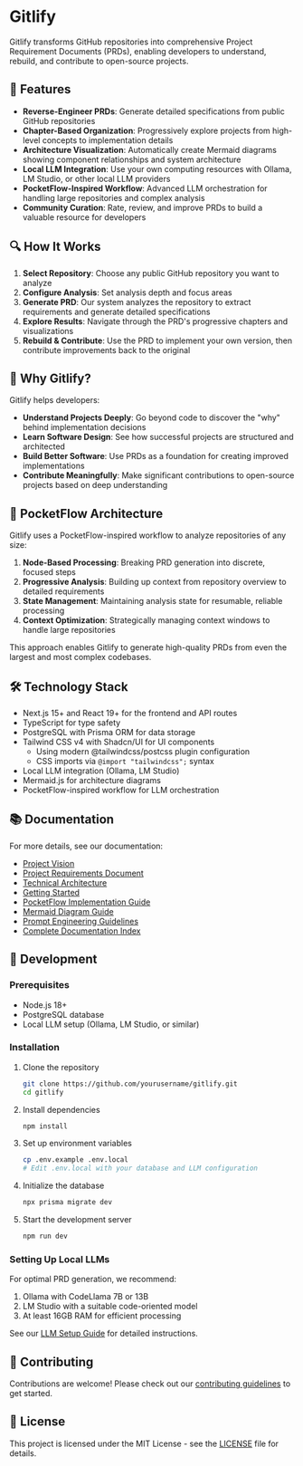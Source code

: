 # Gitlify

Gitlify transforms GitHub repositories into comprehensive Project Requirement Documents (PRDs), enabling developers to understand, rebuild, and contribute to open-source projects.

## 🚀 Features

- **Reverse-Engineer PRDs**: Generate detailed specifications from public GitHub repositories
- **Chapter-Based Organization**: Progressively explore projects from high-level concepts to implementation details
- **Architecture Visualization**: Automatically create Mermaid diagrams showing component relationships and system architecture
- **Local LLM Integration**: Use your own computing resources with Ollama, LM Studio, or other local LLM providers
- **PocketFlow-Inspired Workflow**: Advanced LLM orchestration for handling large repositories and complex analysis
- **Community Curation**: Rate, review, and improve PRDs to build a valuable resource for developers

## 🔍 How It Works

1. **Select Repository**: Choose any public GitHub repository you want to analyze
2. **Configure Analysis**: Set analysis depth and focus areas
3. **Generate PRD**: Our system analyzes the repository to extract requirements and generate detailed specifications
4. **Explore Results**: Navigate through the PRD's progressive chapters and visualizations
5. **Rebuild & Contribute**: Use the PRD to implement your own version, then contribute improvements back to the original

## 🧩 Why Gitlify?

Gitlify helps developers:

- **Understand Projects Deeply**: Go beyond code to discover the "why" behind implementation decisions
- **Learn Software Design**: See how successful projects are structured and architected
- **Build Better Software**: Use PRDs as a foundation for creating improved implementations
- **Contribute Meaningfully**: Make significant contributions to open-source projects based on deep understanding

## 🔄 PocketFlow Architecture

Gitlify uses a PocketFlow-inspired workflow to analyze repositories of any size:

1. **Node-Based Processing**: Breaking PRD generation into discrete, focused steps
2. **Progressive Analysis**: Building up context from repository overview to detailed requirements
3. **State Management**: Maintaining analysis state for resumable, reliable processing
4. **Context Optimization**: Strategically managing context windows to handle large repositories

This approach enables Gitlify to generate high-quality PRDs from even the largest and most complex codebases.

## 🛠️ Technology Stack

- Next.js 15+ and React 19+ for the frontend and API routes
- TypeScript for type safety
- PostgreSQL with Prisma ORM for data storage
- Tailwind CSS v4 with Shadcn/UI for UI components
  - Using modern @tailwindcss/postcss plugin configuration
  - CSS imports via `@import "tailwindcss";` syntax
- Local LLM integration (Ollama, LM Studio)
- Mermaid.js for architecture diagrams
- PocketFlow-inspired workflow for LLM orchestration

## 📚 Documentation

For more details, see our documentation:

- [Project Vision](docs/project_vision.md)
- [Project Requirements Document](docs/prd.md)
- [Technical Architecture](docs/technical_architecture.md)
- [Getting Started](docs/getting_started.md)
- [PocketFlow Implementation Guide](docs/pocket_flow_guide.md)
- [Mermaid Diagram Guide](docs/mermaid-diagram-guide.md)
- [Prompt Engineering Guidelines](docs/prompt_engineering.md)
- [Complete Documentation Index](docs/README.md)

## 🧪 Development

### Prerequisites

- Node.js 18+
- PostgreSQL database
- Local LLM setup (Ollama, LM Studio, or similar)

### Installation

1. Clone the repository

   ```bash
   git clone https://github.com/yourusername/gitlify.git
   cd gitlify
   ```

2. Install dependencies

   ```bash
   npm install
   ```

3. Set up environment variables

   ```bash
   cp .env.example .env.local
   # Edit .env.local with your database and LLM configuration
   ```

4. Initialize the database

   ```bash
   npx prisma migrate dev
   ```

5. Start the development server
   ```bash
   npm run dev
   ```

### Setting Up Local LLMs

For optimal PRD generation, we recommend:

1. Ollama with CodeLlama 7B or 13B
2. LM Studio with a suitable code-oriented model
3. At least 16GB RAM for efficient processing

See our [LLM Setup Guide](docs/llm_setup_guide.md) for detailed instructions.

## 🤝 Contributing

Contributions are welcome! Please check out our [contributing guidelines](CONTRIBUTING.md) to get started.

## 📄 License

This project is licensed under the MIT License - see the [LICENSE](LICENSE) file for details.
